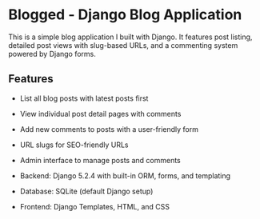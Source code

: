 # Blogged - Django Blog Application

This is a simple blog application I built with Django. It features post listing, detailed post views with slug-based URLs, and a commenting system powered by Django forms.

## Features

- List all blog posts with latest posts first
- View individual post detail pages with comments
- Add new comments to posts with a user-friendly form
- URL slugs for SEO-friendly URLs
- Admin interface to manage posts and comments

- Backend: Django 5.2.4 with built-in ORM, forms, and templating
- Database: SQLite (default Django setup)
- Frontend: Django Templates, HTML, and CSS

